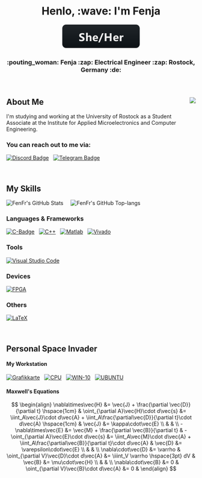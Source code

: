 <div align = "center">
  <h1> Henlo, :wave: I'm Fenja </h1>
  <img src = "svg/pronouns/sheher.svg">
  <h3> :pouting_woman: Fenja :zap: Electrical Engineer :zap: Rostock, Germany :de: </h3>
</div>


&nbsp;


<h2> About Me <img align = "right" src = "https://komarev.com/ghpvc/?username=FenFr&label=Profile_Views&color=blueviolet&style=flat-square"> </h2>
I'm studying and working at the University of Rostock as a Student Associate at the Institute for Applied Microelectronics and Computer Engineering.


### You can reach out to me via:

[![Discord Badge][discord-badge-img]][discord-badge-link] &nbsp; [![Telegram Badge][telegram-badge-img]][telegram-badge-link]



&nbsp;

## My Skills
  
![FenFr's GitHub Stats][github-stats-img] &nbsp; &nbsp; ![FenFr's GitHub Top-langs][github-top-lang-img]


### Languages & Frameworks

[![C-Badge][c-badge-img]][c-badge-link] &nbsp; [![C++][cpp-badge-img]][cpp-badge-link] 
&nbsp; 
[![Matlab][matlab-badge-img]][matlab-badge-link] &nbsp; [![Vivado][vivado-badge-img]][vivado-badge-link]


### Tools

[![Visual Studio Code][vs-code-badge-img]][vs-code-badge-link]


### Devices

[![FPGA][fpga-badge-img]][fpga-badge-link]


### Others

[![LaTeX][latex-badge-img]][latex-badge-link]


&nbsp;

## Personal Space Invader

#### My Workstation

[![Grafikkarte][gcard-badge-img]][gcard-badge-link] &nbsp; [![CPU][cpu-badge-img]][cpu-badge-link] &nbsp; [![WIN-10][win-badge-img]][win-badge-link] &nbsp;
[![UBUNTU][lin-badge-img]][lin-badge-link]


#### Maxwell's Equations

$$ \begin{align}
\nabla\times\vec{H}   &= \vec{J} + \frac{\partial \vec{D}}{\partial t} \hspace{1cm} & 
\oint_{\partial A}\vec{H}\cdot d\vec{s}   &= \iint_A\vec{J}\cdot d\vec{A} + \iint_A\frac{\partial\vec{D}}{\partial t}\cdot d\vec{A} \hspace{1cm}  &
\vec{J} &= \kappa\cdot\vec{E}                                                                                                                     \\
                      &                                                             &                                                             \\
-\nabla\times\vec{E}  &= \vec{M} + \frac{\partial \vec{B}}{\partial t}              &  
-\oint_{\partial A}\vec{E}\cdot d\vec{s}  &= \iint_A\vec{M}\cdot d\vec{A} + \iint_A\frac{\partial\vec{B}}{\partial t}\cdot d\vec{A}               &
\vec{D} &= \varepsilon\cdot\vec{E}                                                                                                                \\
                      &                                                             &                                                             \\
\nabla\cdot\vec{D}    &= \varrho                                                    & 
\oint_{\partial V}\vec{D}\cdot d\vec{A}   &= \iiint_V \varrho \hspace{3pt} dV                                                                     &
\vec{B} &= \mu\cdot\vec{H}                                                                                                                        \\
                      &                                                             &                                                             \\
\nabla\cdot\vec{B}    &= 0                                                          &
\oint_{\partial V}\vec{B}\cdot d\vec{A}   &= 0                                      &
\end{align} $$

&nbsp;


<!-- Link anchors -->

[discord-badge-img]:    https://img.shields.io/badge/Discord-7289DA?style=for-the-badge&logo=discord&logoColor=white
[discord-badge-link]:   https://discord.com/users/173817930327392256 
[telegram-badge-img]:   https://img.shields.io/badge/Telegram-28A8E9?style=for-the-badge&logo=telegram&logoColor=white
[telegram-badge-link]:  https://t.me/FreitagOderSo

[github-stats-img]:     https://github-readme-stats.vercel.app/api?username=FenFr&theme=aura&show_icons=true&count_private=true&card_width=450
[github-top-lang-img]:  https://github-readme-stats.vercel.app/api/top-langs/?username=FenFr&theme=aura&layout=compact&show_icons=true&count_private=true&card_width=300&langs_count=8

[c-badge-img]:        https://img.shields.io/badge/C-5D6CBF?style=for-the-badge&logo=c&logoColor=white
[c-badge-link]:       https://www.cprogramming.com/
[cpp-badge-img]:      https://img.shields.io/badge/C++-5D6CBF?style=for-the-badge&logo=cplusplus&logoColor=white
[cpp-badge-link]:     https://cplusplus.com/
[matlab-badge-img]:   https://img.shields.io/badge/Matlab-C04C0B?style=for-the-badge&logoColor=white&logo=
[matlab-badge-link]:  https://de.mathworks.com/products/matlab.html
[vivado-badge-img]:   https://img.shields.io/badge/Vivado-VHDL-DDDF57?style=for-the-badge&logoColor=white&logo=
[vivado-badge-link]:  https://www.xilinx.com/products/design-tools/vivado.html

[vs-code-badge-img]:  https://img.shields.io/badge/Visual_Studio_Code-317AC6?style=for-the-badge&logoColor=white&logo=Visual%20Studio%20Code
[vs-code-badge-link]: https://code.visualstudio.com/

[fpga-badge-img]:   https://img.shields.io/badge/FPGA-DDDF57?style=for-the-badge&logoColor=white&logo=
[fpga-badge-link]:  https://en.wikipedia.org/wiki/Field-programmable_gate_array

[latex-badge-img]:  https://img.shields.io/badge/LaTeX-008080?style=for-the-badge&logoColor=white&logo=LaTeX
[latex-badge-link]: https://www.latex-project.org/

[gcard-badge-img]:  https://img.shields.io/badge/Nvidia-RTX_3050Ti-76B900?style=for-the-badge&logo=nvidia
[gcard-badge-link]: https://www.nvidia.com/en-us/geforce/news/geforce-gtx-1080/
[cpu-badge-img]:    https://img.shields.io/badge/Intel-Core_i7_12700H-0870C5?style=for-the-badge&logo=intel
[cpu-badge-link]:   https://www.intel.com/content/www/us/en/products/sku/88195/intel-core-i76700k-processor-8m-cache-up-to-4-20-ghz/specifications.html
[win-badge-img]:    https://img.shields.io/badge/Windows_11-0870C5?style=for-the-badge&logo=windows
[win-badge-link]:   https://www.microsoft.com/de-de/windows/get-windows-11
[lin-badge-img]:    https://img.shields.io/badge/Ubuntu-555555?style=for-the-badge&logo=ubuntu
[lin-badge-link]:   https://ubuntu.com/

